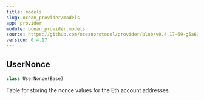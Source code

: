 ```yaml
---
title: models
slug: ocean_provider/models
app: provider
module: ocean_provider.models
source: https://github.com/oceanprotocol/provider/blob/v0.4.17-69-g5a60369/ocean_provider/models.py
version: 0.4.17
---
```

## UserNonce

```python
class UserNonce(Base)
```

Table for storing the nonce values for the Eth account addresses.

